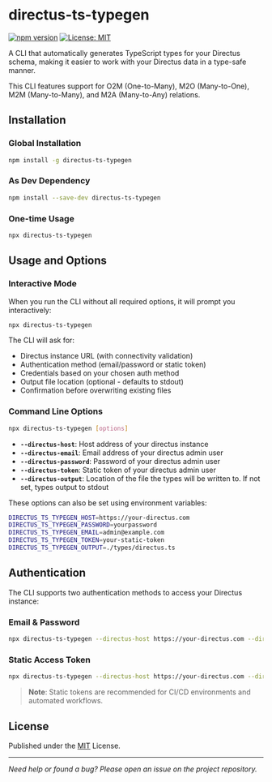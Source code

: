 # directus-ts-typegen

[![npm version](https://badge.fury.io/js/directus-ts-typegen.svg)](https://badge.fury.io/js/directus-ts-typegen)
[![License: MIT](https://img.shields.io/badge/License-MIT-yellow.svg)](https://opensource.org/licenses/MIT)

A CLI that automatically generates TypeScript types for your Directus schema, making it easier to work with your Directus data in a type-safe manner.

This CLI features support for O2M (One-to-Many), M2O (Many-to-One), M2M (Many-to-Many), and M2A (Many-to-Any) relations.

## Installation

### Global Installation

```bash
npm install -g directus-ts-typegen
```

### As Dev Dependency

```bash
npm install --save-dev directus-ts-typegen
```

### One-time Usage

```bash
npx directus-ts-typegen
```

## Usage and Options

### Interactive Mode

When you run the CLI without all required options, it will prompt you interactively:

```bash
npx directus-ts-typegen
```

The CLI will ask for:

- Directus instance URL (with connectivity validation)
- Authentication method (email/password or static token)
- Credentials based on your chosen auth method
- Output file location (optional - defaults to stdout)
- Confirmation before overwriting existing files

### Command Line Options

```bash
npx directus-ts-typegen [options]
```

- **`--directus-host`**: Host address of your directus instance
- **`--directus-email`**: Email address of your directus admin user
- **`--directus-password`**: Password of your directus admin user
- **`--directus-token`**: Static token of your directus admin user
- **`--directus-output`**: Location of the file the types will be written to. If not set, types output to stdout

These options can also be set using environment variables:

```bash
DIRECTUS_TS_TYPEGEN_HOST=https://your-directus.com
DIRECTUS_TS_TYPEGEN_PASSWORD=yourpassword
DIRECTUS_TS_TYPEGEN_EMAIL=admin@example.com
DIRECTUS_TS_TYPEGEN_TOKEN=your-static-token
DIRECTUS_TS_TYPEGEN_OUTPUT=./types/directus.ts
```

## Authentication

The CLI supports two authentication methods to access your Directus instance:

### Email & Password

```bash
npx directus-ts-typegen --directus-host https://your-directus.com --directus-email admin@example.com --directus-password yourpassword
```

### Static Access Token

```bash
npx directus-ts-typegen --directus-host https://your-directus.com --directus-token your-static-token
```

> **Note**: Static tokens are recommended for CI/CD environments and automated workflows.

## License

Published under the [MIT](./LICENSE) License.

---

_Need help or found a bug? Please open an issue on the project repository._
